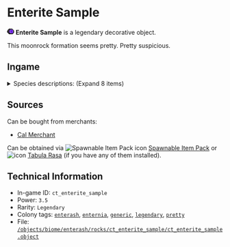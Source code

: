 # Enterite Sample

<img src="https://raw.githubusercontent.com/Ceterai/Enternia/main/objects/biome/enterash/rocks/ct_enterite_sample/icon.png" alt="Enterite Sample icon" loading="lazy" height="16px" width="auto" /> **Enterite Sample** is a legendary decorative object.

This moonrock formation seems pretty. Pretty suspicious.

## Ingame

<details markdown="1"><summary>Species descriptions: (Expand 8 items)</summary>

- Alta: A big enterite sample! This stuff can be dangerous in this quantity.
- Apex: A fascinating rock formation! Seems like a great place to rest nearby...
- Avian: Pretty!.. Yaaaaawn... Huh?
- Floran: Sssparkly stone. Floran wants to sssleep.
- Glitch: Pleased. Ah, a dreamy sight!
- Human: I feel a little sleepy. Oh, a rock!
- Hylotl: Something is happening. Why is this here?
- Novakid: I'm dozing off...

</details>

## Sources

Can be bought from merchants:

- [Cal Merchant](https://ceterai.github.io/MyEnternia/Wiki/CalMerchant)

Can be obtained via <img src="https://raw.githubusercontent.com/Silverfeelin/Starbound-SpawnableItemPack/master/interface/sip/iconSmall.png" alt="Spawnable Item Pack icon" width="18" height="14"/> [Spawnable Item Pack](https://steamcommunity.com/sharedfiles/filedetails/?id=733665104) or <img src="https://steamuserimages-a.akamaihd.net/ugc/263843960696222713/3EC9A7C005541F7D577EBCB8C5736B4EFC9973D6/" alt="icon" width="8" height="12"/> [Tabula Rasa](https://community.playstarbound.com/resources/the-tabula-rasa.3222/) (if you have any of them installed).

## Technical Information

- In-game ID: `ct_enterite_sample`
- Power: `3.5`
- Rarity: `Legendary`
- Colony tags: [`enterash`](https://ceterai.github.io/MyEnternia/Wiki/Tags/Enterash), [`enternia`](https://ceterai.github.io/MyEnternia/Wiki/Tags/Enternia), [`generic`](https://ceterai.github.io/MyEnternia/Wiki/Tags/Generic), [`legendary`](https://ceterai.github.io/MyEnternia/Wiki/Tags/Legendary), [`pretty`](https://ceterai.github.io/MyEnternia/Wiki/Tags/Pretty)
- File: [`/objects/biome/enterash/rocks/ct_enterite_sample/ct_enterite_sample.object`](https://github.com/Ceterai/Enternia/blob/main/objects/biome/enterash/rocks/ct_enterite_sample/ct_enterite_sample.object)
